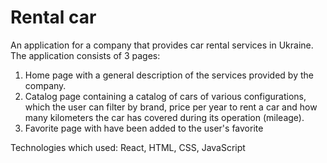 # Rental car

An application for a company that provides car rental services in Ukraine. The
application consists of 3 pages:

1. Home page with a general description of the services provided by the company.
2. Catalog page containing a catalog of cars of various configurations, which
   the user can filter by brand, price per year to rent a car and how many
   kilometers the car has covered during its operation (mileage).
3. Favorite page with have been added to the user's favorite

Technologies which used: React, HTML, CSS, JavaScript
